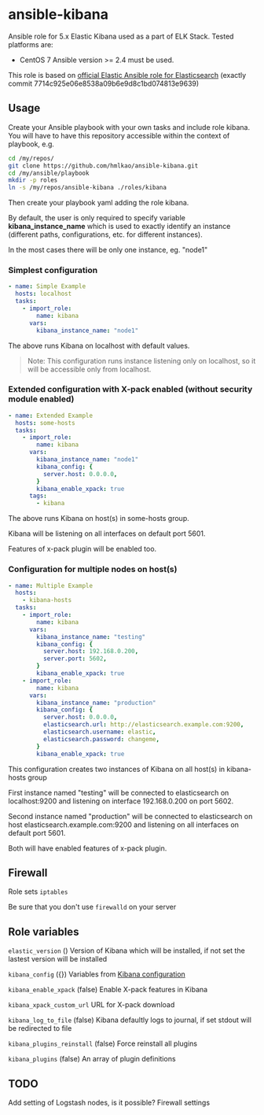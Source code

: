 # ansible-kibana
Ansible role for 5.x Elastic Kibana used as a part of ELK Stack.
Tested platforms are:
* CentOS 7
Ansible version >= 2.4 must be used.

This role is based on [official Elastic Ansible role for Elasticsearch](https://github.com/elastic/ansible-elasticsearch) (exactly commit 7714c925e06e8538a09b6e9d8c1bd074813e9639)

## Usage
Create your Ansible playbook with your own tasks and include role kibana. You will have to have this repository accessible within the context of playbook, e.g.

```bash
cd /my/repos/
git clone https://github.com/hmlkao/ansible-kibana.git
cd /my/ansible/playbook
mkdir -p roles
ln -s /my/repos/ansible-kibana ./roles/kibana
```

Then create your playbook yaml adding the role kibana.

By default, the user is only required to specify variable **kibana_instance_name** which is used to exactly identify an instance (different paths, configurations, etc. for different instances).

In the most cases there will be only one instance, eg. "node1"

### Simplest configuration
```yaml
- name: Simple Example
  hosts: localhost
  tasks:
    - import_role:
        name: kibana
      vars:
        kibana_instance_name: "node1"
```

The above runs Kibana on localhost with default values.

> Note: This configuration runs instance listening only on localhost, so it will be accessible only from localhost.

### Extended configuration with X-pack enabled (without security module enabled)
```yaml
- name: Extended Example
  hosts: some-hosts
  tasks:
    - import_role:
        name: kibana
      vars:
        kibana_instance_name: "node1"
        kibana_config: {
          server.host: 0.0.0.0,
        }
        kibana_enable_xpack: true
      tags:
        - kibana
```

The above runs Kibana on host(s) in some-hosts group.

Kibana will be listening on all interfaces on default port 5601.

Features of x-pack plugin will be enabled too.

### Configuration for multiple nodes on host(s)
```yaml
- name: Multiple Example
  hosts:
    - kibana-hosts
  tasks:
    - import_role:
        name: kibana
      vars:
        kibana_instance_name: "testing"
        kibana_config: {
          server.host: 192.168.0.200,
          server.port: 5602,
        }
        kibana_enable_xpack: true
    - import_role:
        name: kibana
      vars:
        kibana_instance_name: "production"
        kibana_config: {
          server.host: 0.0.0.0,
          elasticsearch.url: http://elasticsearch.example.com:9200,
          elasticsearch.username: elastic,
          elasticsearch.password: changeme,
        }
        kibana_enable_xpack: true
```

This configuration creates two instances of Kibana on all host(s) in kibana-hosts group

First instance named "testing" will be connected to elasticsearch on localhost:9200 and listening on interface 192.168.0.200 on port 5602.

Second instance named "production" will be connected to elasticsearch on host elasticsearch.example.com:9200 and listening on all interfaces on default port 5601.

Both will have enabled features of x-pack plugin.

## Firewall
Role sets `iptables`

Be sure that you don't use `firewalld` on your server

## Role variables
`elastic_version` () Version of Kibana which will be installed, if not set the lastest version will be installed

`kibana_config` ({}) Variables from [Kibana configuration](https://www.elastic.co/guide/en/kibana/current/settings.html)

`kibana_enable_xpack` (false) Enable X-pack features in Kibana

`kibana_xpack_custom_url` URL for X-pack download

`kibana_log_to_file` (false) Kibana defaultly logs to journal, if set stdout will be redirected to file

`kibana_plugins_reinstall` (false) Force reinstall all plugins

`kibana_plugins` (false) An array of plugin definitions

## TODO
Add setting of Logstash nodes, is it possible?
Firewall settings
